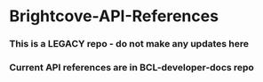 # Brightcove-API-References

### This is a LEGACY repo - do not make any updates here
### Current API references are in BCL-developer-docs repo